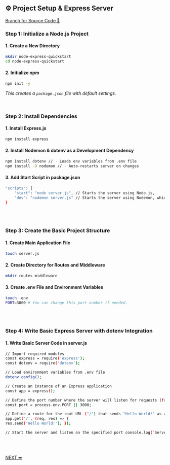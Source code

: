 ## ⚙️ Project Setup & Express Server
[Branch for Source Code &#x1F4C2;](https://github.com/RajonDey/node-express-quickstart/tree/2-Setting-Up-Controllers)

### Step 1: Initialize a Node.js Project
#### 1. Create a New Directory
```bash
mkdir node-express-quickstart
cd node-express-quickstart
```
#### 2. Initialize npm
```bash
npm init -y
```
_This creates a `package.json` file with default settings._

<br>

### Step 2: Install Dependencies
#### 1. **Install Express.js**
```bash
npm install express
```
#### 2. **Install Nodemon & dotenv as a Development Dependency**
```bash
npm install dotenv // - Loads env variables from .env file
npm install -D nodemon // - Auto-restarts server on changes
```
#### 3. **Add Start Script in package.json**
```bash
"scripts": {
    "start": "node server.js", // Starts the server using Node.js,
    "dev": "nodemon server.js" // Starts the server using Nodemon, which automatically restarts the server when file changes are detected.
}
```
<br>
<br>

### Step 3: Create the Basic Project Structure
#### 1. **Create Main Application File**
```bash
touch server.js
```
#### 2. **Create Directory for Routes and Middleware**
```bash
mkdir routes middleware
```
#### 3. **Create .env File and Environment Variables**
```bash
touch .env
PORT=3000 # You can change this port number if needed.
```

<br>
<br>

### Step 4: Write Basic Express Server with dotenv Integration
#### 1. **Write Basic Server Code in server.js**
```bash
// Import required modules
const express = require('express');
const dotenv = require('dotenv');

// Load environment variables from .env file
dotenv.config();

// Create an instance of an Express application
const app = express();

// Define the port number where the server will listen for requests (from .env)
const port = process.env.PORT || 3000;

// Define a route for the root URL ("/") that sends "Hello World!" as a response
app.get('/', (req, res) => {
res.send('Hello World!'); });

// Start the server and listen on the specified port console.log(`Server is running on <http://localhost>:${port}`); });
```

<br>
<br>

[NEXT ➡](https://github.com/RajonDey/node-express-quickstart/blob/main/STEPS/step-2.md)
